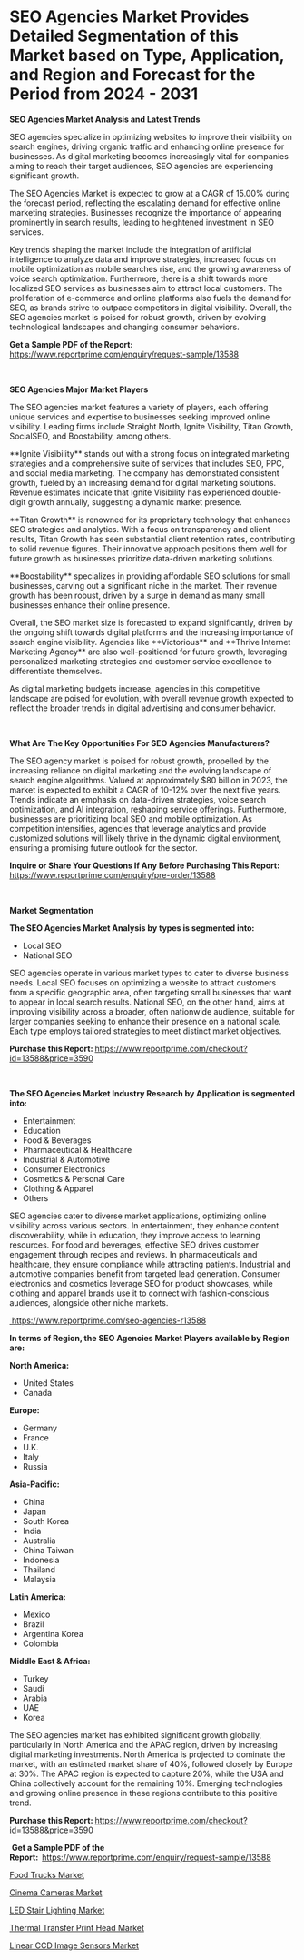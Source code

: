 <p><h1>SEO Agencies Market Provides Detailed Segmentation of this Market based on Type, Application, and Region and Forecast for the Period from 2024 - 2031</h1></p><p><strong>SEO Agencies Market Analysis and Latest Trends</strong></p>
<p><p>SEO agencies specialize in optimizing websites to improve their visibility on search engines, driving organic traffic and enhancing online presence for businesses. As digital marketing becomes increasingly vital for companies aiming to reach their target audiences, SEO agencies are experiencing significant growth.</p><p>The SEO Agencies Market is expected to grow at a CAGR of 15.00% during the forecast period, reflecting the escalating demand for effective online marketing strategies. Businesses recognize the importance of appearing prominently in search results, leading to heightened investment in SEO services. </p><p>Key trends shaping the market include the integration of artificial intelligence to analyze data and improve strategies, increased focus on mobile optimization as mobile searches rise, and the growing awareness of voice search optimization. Furthermore, there is a shift towards more localized SEO services as businesses aim to attract local customers. The proliferation of e-commerce and online platforms also fuels the demand for SEO, as brands strive to outpace competitors in digital visibility. Overall, the SEO agencies market is poised for robust growth, driven by evolving technological landscapes and changing consumer behaviors.</p></p>
<p><strong>Get a Sample PDF of the Report:&nbsp;</strong> <a href="https://www.reportprime.com/enquiry/request-sample/13588">https://www.reportprime.com/enquiry/request-sample/13588</a></p>
<p>&nbsp;</p>
<p><strong>SEO Agencies Major Market Players</strong></p>
<p><p>The SEO agencies market features a variety of players, each offering unique services and expertise to businesses seeking improved online visibility. Leading firms include Straight North, Ignite Visibility, Titan Growth, SocialSEO, and Boostability, among others. </p><p>**Ignite Visibility** stands out with a strong focus on integrated marketing strategies and a comprehensive suite of services that includes SEO, PPC, and social media marketing. The company has demonstrated consistent growth, fueled by an increasing demand for digital marketing solutions. Revenue estimates indicate that Ignite Visibility has experienced double-digit growth annually, suggesting a dynamic market presence.</p><p>**Titan Growth** is renowned for its proprietary technology that enhances SEO strategies and analytics. With a focus on transparency and client results, Titan Growth has seen substantial client retention rates, contributing to solid revenue figures. Their innovative approach positions them well for future growth as businesses prioritize data-driven marketing solutions.</p><p>**Boostability** specializes in providing affordable SEO solutions for small businesses, carving out a significant niche in the market. Their revenue growth has been robust, driven by a surge in demand as many small businesses enhance their online presence. </p><p>Overall, the SEO market size is forecasted to expand significantly, driven by the ongoing shift towards digital platforms and the increasing importance of search engine visibility. Agencies like **Victorious** and **Thrive Internet Marketing Agency** are also well-positioned for future growth, leveraging personalized marketing strategies and customer service excellence to differentiate themselves. </p><p>As digital marketing budgets increase, agencies in this competitive landscape are poised for evolution, with overall revenue growth expected to reflect the broader trends in digital advertising and consumer behavior.</p></p>
<p>&nbsp;</p>
<p><strong>What Are The Key Opportunities For SEO Agencies Manufacturers?</strong></p>
<p><p>The SEO agency market is poised for robust growth, propelled by the increasing reliance on digital marketing and the evolving landscape of search engine algorithms. Valued at approximately $80 billion in 2023, the market is expected to exhibit a CAGR of 10-12% over the next five years. Trends indicate an emphasis on data-driven strategies, voice search optimization, and AI integration, reshaping service offerings. Furthermore, businesses are prioritizing local SEO and mobile optimization. As competition intensifies, agencies that leverage analytics and provide customized solutions will likely thrive in the dynamic digital environment, ensuring a promising future outlook for the sector.</p></p>
<p><strong>Inquire or Share Your Questions If Any Before Purchasing This Report:</strong> <a href="https://www.reportprime.com/enquiry/pre-order/13588">https://www.reportprime.com/enquiry/pre-order/13588</a></p>
<p>&nbsp;</p>
<p><strong>Market Segmentation</strong></p>
<p><strong>The SEO Agencies Market Analysis by types is segmented into:</strong></p>
<p><ul><li>Local SEO</li><li>National SEO</li></ul></p>
<p><p>SEO agencies operate in various market types to cater to diverse business needs. Local SEO focuses on optimizing a website to attract customers from a specific geographic area, often targeting small businesses that want to appear in local search results. National SEO, on the other hand, aims at improving visibility across a broader, often nationwide audience, suitable for larger companies seeking to enhance their presence on a national scale. Each type employs tailored strategies to meet distinct market objectives.</p></p>
<p><strong>Purchase this Report:&nbsp;</strong><a href="https://www.reportprime.com/checkout?id=13588&price=3590">https://www.reportprime.com/checkout?id=13588&price=3590</a></p>
<p>&nbsp;</p>
<p><strong>The SEO Agencies Market Industry Research by Application is segmented into:</strong></p>
<p><ul><li>Entertainment</li><li>Education</li><li>Food & Beverages</li><li>Pharmaceutical & Healthcare</li><li>Industrial & Automotive</li><li>Consumer Electronics</li><li>Cosmetics & Personal Care</li><li>Clothing & Apparel</li><li>Others</li></ul></p>
<p><p>SEO agencies cater to diverse market applications, optimizing online visibility across various sectors. In entertainment, they enhance content discoverability, while in education, they improve access to learning resources. For food and beverages, effective SEO drives customer engagement through recipes and reviews. In pharmaceuticals and healthcare, they ensure compliance while attracting patients. Industrial and automotive companies benefit from targeted lead generation. Consumer electronics and cosmetics leverage SEO for product showcases, while clothing and apparel brands use it to connect with fashion-conscious audiences, alongside other niche markets.</p></p>
<p><a href="https://www.reportprime.com/seo-agencies-r13588">&nbsp;https://www.reportprime.com/seo-agencies-r13588</a></p>
<p><strong>In terms of Region, the SEO Agencies Market Players available by Region are:</strong></p>
<p>
    <p> <strong> North America: </strong>
        <ul>
            <li>United States</li>
            <li>Canada</li>
        </ul>
        </p> 
    <p> <strong> Europe: </strong>
        <ul>
            <li>Germany</li>
            <li>France</li>
            <li>U.K.</li>
            <li>Italy</li>
            <li>Russia</li>
        </ul>
        </p> 
    <p> <strong> Asia-Pacific: </strong>
        <ul>
            <li>China</li>
            <li>Japan</li>
            <li>South Korea</li>
            <li>India</li>
            <li>Australia</li>
            <li>China Taiwan</li>
            <li>Indonesia</li>
            <li>Thailand</li>
            <li>Malaysia</li>
        </ul>
        </p> 
    <p> <strong> Latin America: </strong>
        <ul>
            <li>Mexico</li>
            <li>Brazil</li>
            <li>Argentina Korea</li>
            <li>Colombia</li>
        </ul>
        </p> 
    <p> <strong> Middle East & Africa: </strong>
        <ul>
            <li>Turkey</li>
            <li>Saudi</li>
            <li>Arabia</li>
            <li>UAE</li>
            <li>Korea</li>
        </ul>
    </p>
    </p>
<p><p>The SEO agencies market has exhibited significant growth globally, particularly in North America and the APAC region, driven by increasing digital marketing investments. North America is projected to dominate the market, with an estimated market share of 40%, followed closely by Europe at 30%. The APAC region is expected to capture 20%, while the USA and China collectively account for the remaining 10%. Emerging technologies and growing online presence in these regions contribute to this positive trend.</p></p>
<p><strong>Purchase this Report: </strong><a href="https://www.reportprime.com/checkout?id=13588&price=3590">https://www.reportprime.com/checkout?id=13588&price=3590</a></p>
<p>&nbsp;<strong>Get a Sample PDF of the Report:&nbsp;&nbsp;</strong><a href="https://www.reportprime.com/enquiry/request-sample/13588">https://www.reportprime.com/enquiry/request-sample/13588</a></p>
<p><strong></strong></p>
<p><p><a href="https://github.com/ChiragRP21/Market-Research-Report-List-6/blob/main/food-trucks-market.md">Food Trucks Market</a></p><p><a href="https://issuu.com/reportprime-2/docs/cinema-cameras-market-size-2030.ppt_9e74b6a4afba5d">Cinema Cameras Market</a></p><p><a href="https://www.linkedin.com/pulse/what-factors-influence-led-stair-lighting-market-coming-pmkoe?trackingId=Aw8DU%2F8SQwGydUd74dMtng%3D%3D">LED Stair Lighting Market</a></p><p><a href="https://www.linkedin.com/pulse/what-innovations-market-trends-shaping-thermal-transfer-print-7w9ge?trackingId=XoUsGqnOQkiq6JKLivYzcw%3D%3D">Thermal Transfer Print Head Market</a></p><p><a href="https://issuu.com/reportprime-2/docs/linear-ccd-image-sensors-market-siz_2ab9a53c213305">Linear CCD Image Sensors Market</a></p></p>